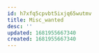 ```yaml
---
id: h7xfq5cpvbt5ixjq65wutmv
title: Misc_wanted
desc: ''
updated: 1681955667340
created: 1681955667340
---
```

